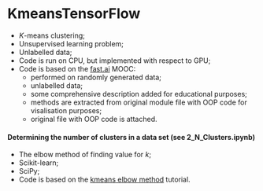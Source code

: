 # KmeansTensorFlow
- *K*-means clustering;
- Unsupervised learning problem;
- Unlabelled data;
- Code is run on CPU, but implemented with respect to GPU;
- Code is based on the [fast.ai](https://github.com/fastai) MOOC: 
    - performed on randomly generated data;
    - unlabelled data;
    - some comprehensive description added for educational purposes;
    - methods are extracted from original module file with OOP code for visalisation purposes; 
    - original file with OOP code is attached.

#### Determining the number of clusters in a data set (see 2_N_Clusters.ipynb)
- The elbow method of finding value for *k*;
- Scikit-learn;
- SciPy;
- Code is based on the [kmeans elbow method](https://pythonprogramminglanguage.com/kmeans-elbow-method/) tutorial.
